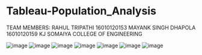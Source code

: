 # Tableau-Population_Analysis
TEAM MEMBERS:
RAHUL TRIPATHI 16010120153
MAYANK SINGH DHAPOLA 16010120159
KJ SOMAIYA COLLEGE OF ENGINEERING

![image](https://user-images.githubusercontent.com/79027604/144230449-724d7dbf-5163-49ef-8dea-b89e3c87cf49.png)
![image](https://user-images.githubusercontent.com/79027604/144230498-6de29774-e219-433d-a0a2-0d80274b1ad9.png)
![image](https://user-images.githubusercontent.com/79027604/144230555-4440c2de-f2f0-409b-ac35-f072001be7ee.png)
![image](https://user-images.githubusercontent.com/79027604/144230590-321492c4-0572-4b5b-8b98-c518c06e1cb0.png)
![image](https://user-images.githubusercontent.com/79027604/144230697-b470f4d9-3b34-45bd-87f0-54b86db56bde.png)
![image](https://user-images.githubusercontent.com/79027604/144230808-59d5a2c6-eb3d-47f1-8673-a48c729c5285.png)
![image](https://user-images.githubusercontent.com/79027604/144230877-113819d4-8133-445f-b617-acfec5a340e3.png)
